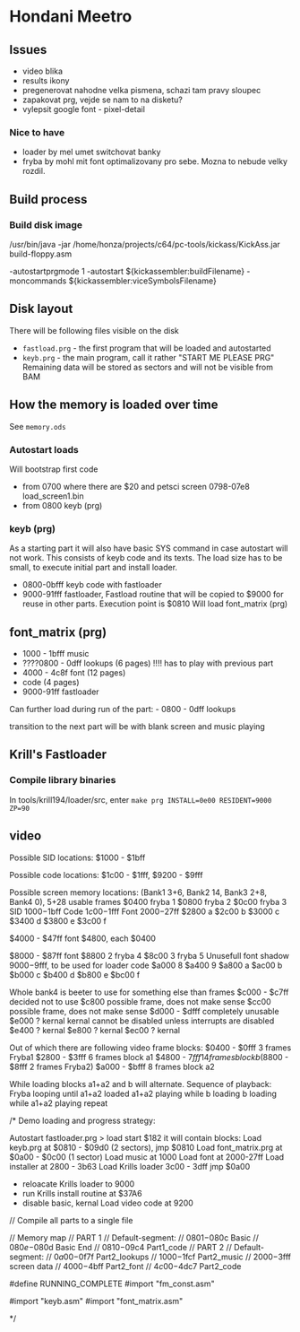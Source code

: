 # Hondani Meetro

## Issues
- video blika
- results ikony
- pregenerovat nahodne velka pismena, schazi tam pravy sloupec
- zapakovat prg, vejde se nam to na disketu?
- vylepsit google font - pixel-detail

### Nice to have
- loader by mel umet switchovat banky
- fryba by mohl mit font optimalizovany pro sebe. Mozna to nebude velky rozdil.

## Build process

### Build disk image
/usr/bin/java -jar /home/honza/projects/c64/pc-tools/kickass/KickAss.jar build-floppy.asm



-autostartprgmode 1 -autostart ${kickassembler:buildFilename} -moncommands ${kickassembler:viceSymbolsFilename}


## Disk layout
There will be following files visible on the disk
- `fastload.prg` - the first program that will be loaded and autostarted
- `keyb.prg` - the main program, call it rather "START ME PLEASE    PRG"
Remaining data will be stored as sectors and will not be visible from BAM

## How the memory is loaded over time

See `memory.ods`

### Autostart loads
Will bootstrap first code
 - from 0700 where there are $20 and petsci screen 0798-07e8
   load_screen1.bin
 - from 0800 keyb (prg)

 ### keyb (prg)
As a starting part it will also have basic SYS command in case autostart will not work.
This consists of keyb code and its texts.
The load size has to be small, to execute initial part and install loader.

 - 0800-0bfff keyb code with fastloader
 - 9000-91fff fastloader, Fastload routine that will be copied to $9000 for reuse in other parts.
Execution point is $0810
Will load font_matrix (prg)

## font_matrix (prg)

 - 1000 - 1bfff music
 - ????0800 - 0dff lookups (6 pages)    !!!! has to play with previous part
 - 4000 - 4c8f font (12 pages)
 - code (4 pages)
 - 9000-91ff fastloader

 Can further load during run of the part:
    - 0800 - 0dff lookups

transition to the next part will be with blank screen and music playing

## Krill's Fastloader

### Compile library binaries

In tools/krill194/loader/src, enter ```make prg INSTALL=0e00 RESIDENT=9000 ZP=90```


## video

Possible SID locations:
$1000 - $1bff

Possible code locations:
$1c00 - $1fff, $9200 - $9fff

Possible screen memory locations:  (Bank1 3+6, Bank2 14, Bank3 2+8, Bank4 0), 5+28 usable frames
$0400  fryba 1
$0800  fryba 2
$0c00  fryba 3
SID  $1000-$1bff
Code $1c00-$1fff
Font $2000-$27ff
$2800 a
$2c00 b
$3000 c
$3400 d
$3800 e
$3c00 f

$4000 - $47ff font
$4800, each $0400

$8000 - $87ff font
$8800 2 fryba 4
$8c00 3 fryba 5
Unusefull font shadow $9000-$9fff, to be used for loader code
$a000 8
$a400 9
$a800 a
$ac00 b
$b000 c
$b400 d
$b800 e
$bc00 f

Whole bank4 is beeter to use for something else than frames
$c000 - $c7ff decided not to use
$c800 possible frame, does not make sense
$cc00 possible frame, does not make sense
$d000 - $dfff completely unusable
$e000 ? kernal  kernal cannot be disabled unless interrupts are disabled
$e400 ? kernal
$e800 ? kernal
$ec00 ? kernal

Out of which there are following video frame blocks:
$0400 - $0fff 3 frames Fryba1
$2800 - $3fff 6 frames block a1
$4800 - $7fff 14frames block b
($8800 - $8fff 2 frames Fryba2)
$a000 - $bfff 8 frames block a2

While loading blocks a1+a2 and b will alternate.
Sequence of playback:
Fryba looping until a1+a2 loaded
a1+a2 playing while b loading
b loading while a1+a2 playing
repeat

/*
Demo loading and progress strategy:

Autostart fastloader.prg > load start $182
it will contain blocks:
Load keyb.prg at $0810 - $09d0 (2 sectors), jmp $0810
Load font_matrix.prg at $0a00 - $0c00 (1 sector)
Load music at 1000
Load font at 2000-27ff
Load installer at 2800 - 3b63
Load Krills loader 3c00 - 3dff
jmp $0a00
 - reloacate Krills loader to 9000
 - run Krills install routine at $37A6
 - disable basic, kernal
Load video code at 9200



// Compile all parts to a single file

// Memory map
// PART 1
// Default-segment:
//   $0801-$080c Basic
//   $080e-$080d Basic End
//   $0810-$09c4 Part1_code
// PART 2
// Default-segment:
//   $0a00-$0f7f Part2_lookups
//   $1000-$1fcf Part2_music
//   $2000-$3fff screen data
//   $4000-$4bff Part2_font
//   $4c00-$4dc7 Part2_code

#define RUNNING_COMPLETE
#import "fm_const.asm"

#import "keyb.asm"
#import "font_matrix.asm"



*/
